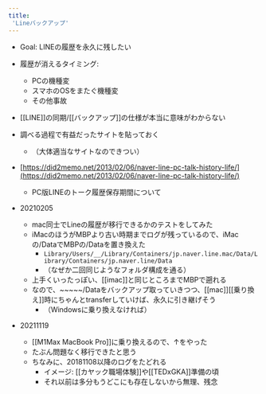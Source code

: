 ```yaml
---
title:
 'Lineバックアップ'
---
```


- Goal: LINEの履歴を永久に残したい

- 履歴が消えるタイミング:
    - PCの機種変
    - スマホのOSをまたぐ機種変
    - その他事故

- [[LINE]]の同期/[[バックアップ]]の仕様が本当に意味がわからない
- 調べる過程で有益だったサイトを貼っておく
    - （大体適当なサイトなのできつい）

- [https://did2memo.net/2013/02/06/naver-line-pc-talk-history-life/](https://did2memo.net/2013/02/06/naver-line-pc-talk-history-life/)
    - PC版LINEのトーク履歴保存期間について

- 20210205
    - mac同士でLineの履歴が移行できるかのテストをしてみた
    - iMacのほうがMBPより古い時期までログが残っているので、iMacの/DataでMBPの/Dataを置き換えた
        - `Library/Users/__/Library/Containers/jp.naver.line.mac/Data/Library/Containers/jp.naver.line/Data`
        - （なぜか二回同じようなフォルダ構成を通る）
    - 上手くいったっぽい、[[imac]]と同じところまでMBPで遡れる
    - なので、~~~~~/Dataをバックアップ取っていきつつ、[[mac]][[乗り換え]]時にちゃんとtransferしていけば、永久に引き継げそう
        - （Windowsに乗り換えなければ）

- 20211119
    - [[M1Max MacBook Pro]]に乗り換えるので、↑をやった
    - たぶん問題なく移行できたと思う
    - ちなみに、20181108以降のログをたどれる
        - イメージ: [[カヤック職場体験]]や[[TEDxGKA]]準備の頃
        - それ以前は多分もうどこにも存在しないから無理、残念